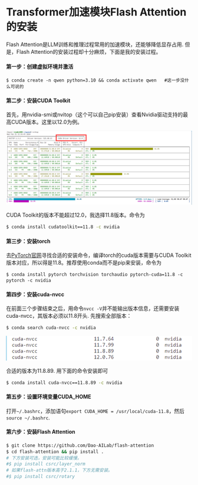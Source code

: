 # Transformer加速模块Flash Attention的安装

Flash Attention是LLM训练和推理过程常用的加速模块，还能够降低显存占用. 但是，Flash Attention的安装过程却十分麻烦，下面是我的安装过程。

#### 第一步：创建虚拟环境并激活

```shell
$ conda create -n qwen python=3.10 && conda activate qwen   #这一步没什么可说的
```

#### 第二步：安装CUDA Toolkit

首先，用nvidia-smi或nvitop（这个可以自己pip安装）查看Nvidia驱动支持的最高CUDA版本。这里以12.0为例。

![image-20240221195835915](assets/image-20240221195835915.png)

CUDA Toolkit的版本不能超过12.0，我选择11.8版本。命令为

```sh
$ conda install cudatoolkit==11.8 -c nvidia
```

#### 第三步：安装torch

去[PyTorch官网](https://pytorch.org/)寻找合适的安装命令，编译torch的cuda版本需要与CUDA Toolkit版本对应，所以得是11.8。推荐使用conda而不是pip来安装，命令为

```shell
$ conda install pytorch torchvision torchaudio pytorch-cuda=11.8 -c pytorch -c nvidia
```

#### 第四步：安装cuda-nvcc

在前面三个步骤结束之后，用命令`nvcc -V`并不能输出版本信息，还需要安装cuda-nvcc，其版本必须以11.8开头. 先搜索全部版本：

```sh
$ conda search cuda-nvcc -c nvidia
```

![image-20240221201657692](assets/image-20240221201657692.png)

合适的版本为11.8.89. 用下面的命令安装即可

```sh
$ conda install cuda-nvcc==11.8.89 -c nvidia
```

#### 第五步：设置环境变量CUDA_HOME

打开`~/.bashrc`，添加语句`export CUDA_HOME = /usr/local/cuda-11.8`，然后`source ~/.bashrc`.

#### 第六步：安装Flash Attention

```sh
$ git clone https://github.com/Dao-AILab/flash-attention
$ cd flash-attention && pip install .
# 下方安装可选，安装可能比较缓慢。
#$ pip install csrc/layer_norm
# 如果flash-attn版本高于2.1.1，下方无需安装。
#$ pip install csrc/rotary
```